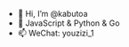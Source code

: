 - 👋 Hi, I’m @kabutoa
- 👀 JavaScript & Python & Go
- 📫 WeChat: youzizi_1

<!---
kabutoa/kabutoa is a ✨ special ✨ repository because its `README.md` (this file) appears on your GitHub profile.
You can click the Preview link to take a look at your changes.
--->
